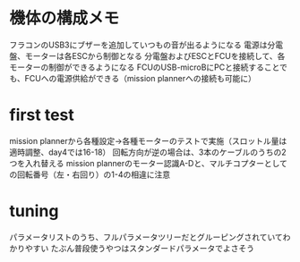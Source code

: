 # 機体の構成メモ
フラコンのUSB3にブザーを追加していつもの音が出るようになる
電源は分電盤、モーターは各ESCから制御となる
分電盤およびESCとFCUを接続して、各モーターの制御ができるようになる
FCUのUSB-microBにPCと接続することでも、FCUへの電源供給ができる（mission plannerへの接続も可能に）

# first test
mission plannerから各種設定→各種モーターのテストで実施（スロットル量は適時調整、day4では16-18）
回転方向が逆の場合は、3本のケーブルのうちの2つを入れ替える
mission plannerのモーター認識A-Dと、マルチコプターとしての回転番号（左・右回り）の1-4の相違に注意

# tuning
パラメータリストのうち、フルパラメータツリーだとグルーピングされていてわかりやすい
たぶん普段使うやつはスタンダードパラメータでよさそう
